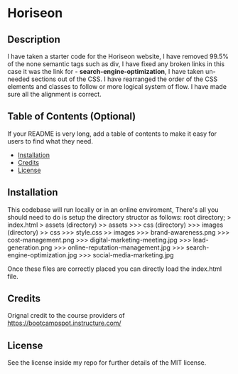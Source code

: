 # Horiseon

## Description 

I have taken a starter code for the Horiseon website,
I have removed 99.5% of the none semantic tags such as div,
I have fixed any broken links in this case it was the link for - **search-engine-optimization**,
I have taken un-needed sections out of the CSS.
I have rearranged the order of the CSS elements and classes to follow or more logical system of flow.
I have made sure all the alignment is correct.

## Table of Contents (Optional)

If your README is very long, add a table of contents to make it easy for users to find what they need.

* [Installation](#installation)
* [Credits](#credits)
* [License](#license)


## Installation

This codebase will run locally or in an online enviroment, 
There's all you should need to do is setup the directory structor as follows:
root directory;
                > index.html
                > assets (directory)
                    >> assets
                        >>> css (directory)
                        >>> images (directory)
                    >> css
                        >>> style.css
                    >> images
                        >>> brand-awareness.png
                        >>> cost-management.png
                        >>> digital-marketing-meeting.jpg
                        >>> lead-generation.png
                        >>> online-reputation-management.jpg
                        >>> search-engine-optimization.jpg
                        >>> social-media-marketing.jpg

Once these files are correctly placed you can directly load the index.html file.

## Credits

Orignal credit to the course providers of https://bootcampspot.instructure.com/

## License

See the license inside my repo for further details of the MIT license.
